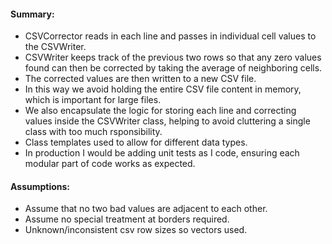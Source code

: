 #### Summary:
- CSVCorrector reads in each line and passes in individual cell values to the CSVWriter.
- CSVWriter keeps track of the previous two rows so that any zero values found can then be corrected by taking the average of neighboring cells.
- The corrected values are then written to a new CSV file.
- In this way we avoid holding the entire CSV file content in memory, which is important for large files.
- We also encapsulate the logic for storing each line and correcting values inside the CSVWriter class, helping to avoid cluttering a single class with too much rsponsibility.
- Class templates used to allow for different data types.
- In production I would be adding unit tests as I code, ensuring each modular part of code works as expected.

#### Assumptions:
- Assume that no two bad values are adjacent to each other.
- Assume no special treatment at borders required.
- Unknown/inconsistent csv row sizes so vectors used.